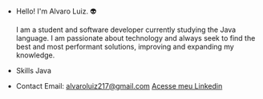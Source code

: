 - Hello! I'm Alvaro Luiz. 👽


  I am a student and software developer currently studying the Java language. I am passionate about technology and always seek to
  find the best and most performant solutions, improving and expanding my knowledge.

- Skills
  Java
- Contact
   Email: alvaroluiz217@gmail.com
   [Acesse meu Linkedin](www.linkedin.com/in/alvaro-luiz-dev)
